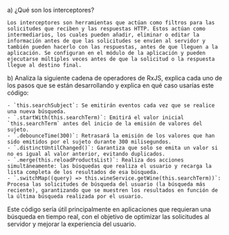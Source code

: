 


a) ¿Qué son los interceptores?

    Los interceptores son herramientas que actúan como filtros para las solicitudes que reciben y las respuestas HTTP. Estos actúan como intermediarios, los cuales pueden añadir, eliminar o editar la información antes de que las solicitudes se envíen al servidor y también pueden hacerlo con las respuestas, antes de que lleguen a la aplicación. Se configuran en el módulo de la aplicación y pueden ejecutarse múltiples veces antes de que la solicitud o la respuesta llegue al destino final.

b) Analiza la siguiente cadena de operadores de RxJS, explica cada uno de los pasos que se están desarrollando y explica en qué caso usarías este código:

    - `this.searchSubject`: Se emitirán eventos cada vez que se realice una nueva búsqueda.
    - `.startWith(this.searchTerm)`: Emitirá el valor inicial `this.searchTerm` antes del inicio de la emisión de valores del sujeto.
    - `.debounceTime(300)`: Retrasará la emisión de los valores que han sido emitidos por el sujeto durante 300 milisegundos.
    - `.distinctUntilChanged()`: Garantiza que solo se emita un valor si no es igual al valor anterior, evitando duplicados.
    - `.merge(this.reloadProductsList)`: Realiza dos acciones simultáneamente: las búsquedas que realiza el usuario y recarga la lista completa de los resultados de esa búsqueda.
    - `.switchMap((query) => this.wineService.getWine(this.searchTerm))`: Procesa las solicitudes de búsqueda del usuario (la búsqueda más reciente), garantizando que se muestren los resultados en función de la última búsqueda realizada por el usuario.

Este código sería útil principalmente en aplicaciones que requieran una búsqueda en tiempo real, con el objetivo de optimizar las solicitudes al servidor y mejorar la experiencia del usuario.

